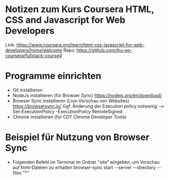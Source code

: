 # Notizen zum Kurs Coursera HTML, CSS and Javascript for Web Developers
Link: https://www.coursera.org/learn/html-css-javascript-for-web-developers/home/welcome
Repo: https://github.com/jhu-ep-coursera/fullstack-course4

# Programme einrichten
- Git installieren
- NodeJs installieren (für Browser Sync)
    https://nodejs.org/en/download/
- Browser Sync installieren (Live-Vorschau von Websites)
    https://browsersync.io/
    Ggf. Änderung der Execution policy notwenig --> Set-ExecutionPolicy -ExecutionPolicy RemoteSigned
- Chrome installieren (für CDT Chrome Developer Tools)

# Beispiel für Nutzung von Browser Sync
- Folgenden Befehl im Terminal im Ordner "site" eingeben, um Vorschau auf html-Dateien zu erhalten
    browser-sync start --server --directory --files "*"


